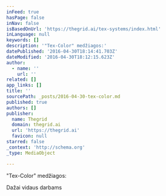 ```yaml
---
inFeed: true
hasPage: false
inNav: false
isBasedOnUrl: 'https://thegrid.ai/tex-systems/index.html'
inLanguage: null
keywords: []
description: '"Tex-Color" medžiagos:'
datePublished: '2016-04-30T18:14:41.703Z'
dateModified: '2016-04-30T18:12:15.623Z'
author:
  - name: ''
    url: ''
related: []
app_links: []
title: ''
sourcePath: _posts/2016-04-30-tex-color.md
published: true
authors: []
publisher:
  name: Thegrid
  domain: thegrid.ai
  url: 'https://thegrid.ai'
  favicon: null
starred: false
_context: 'http://schema.org'
_type: MediaObject

---
```

"Tex-Color" medžiagos:

Dažai vidaus darbams